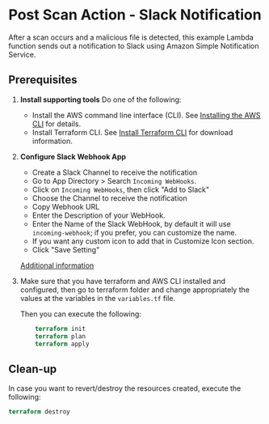 # Post Scan Action - Slack Notification

After a scan occurs and a malicious file is detected, this example Lambda function sends out a notification to Slack using Amazon Simple Notification Service.

## Prerequisites

1. **Install supporting tools**
    Do one of the following:
    - Install the AWS command line interface (CLI). See [Installing the AWS CLI](https://docs.aws.amazon.com/cli/latest/userguide/cli-chap-install.html) for details.
    - Install Terraform CLI. See [Install Terraform CLI](https://learn.hashicorp.com/tutorials/terraform/install-cli#install-terraform) for download information.
2. **Configure Slack Webhook App**
    - Create a Slack Channel to receive the notification
    - Go to App Directory > Search `Incoming WebHooks`.
    - Click on `Incoming WebHooks`, then click "Add to Slack"
    - Choose the Channel to receive the notification
    - Copy Webhook URL
    - Enter the Description of your WebHook.
    - Enter the Name of the Slack WebHook, by default it will use `incoming-webhook`; if you prefer, you can customize the name.
    - If you want any custom icon to add that in Customize Icon section.
    - Click "Save Setting"
    
    [Additional information](https://slack.com/help/articles/115005265063-Incoming-webhooks-for-Slack)

3. Make sure that you have terraform and AWS CLI installed and configured, then go to terraform folder and change appropriately the values at the variables in the `variables.tf` file.

    Then you can execute the following:

    ```terraform
        terraform init
        terraform plan
        terraform apply
    ```

## Clean-up

In case you want to revert/destroy the resources created, execute the following:

```terraform
terraform destroy
```
